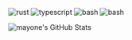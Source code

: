 <!-- ### Hi there 👋 -->

![rust](https://img.shields.io/badge/-Rust-555555?style=flat&logo=Rust&logoColor=000000)
![typescript](https://img.shields.io/badge/-Typescript-555555?style=flat&logo=Typescript&logoColor=3178C6)
![bash](https://img.shields.io/badge/-Python-555555?style=flat&logo=Python&logoColor=ffdd54)
![bash](https://img.shields.io/badge/-Bash-555555?style=flat&logo=GNU-Bash&logoColor=4EAA25)

<!-- <details> -->
  <!-- <summary>:zap: GitHub Stats</summary> -->
  <!-- <img align="left" alt="mayone's GitHub Stats" src="https://github-readme-stats.vercel.app/api?username=mayone&show_icons=true&theme=vision-friendly-dark&bg_color=75,000099,cc3300&border_color=0c1a25" /> -->
  <!-- <img align="left" alt="mayone's GitHub Stats" src="https://github-readme-stats.vercel.app/api?username=mayone&show_icons=true&theme=vision-friendly-dark&bg_color=75,000066,990000&border_color=0c1a25" /> -->
  <img align="left" alt="mayone's GitHub Stats" src="https://github-readme-stats.vercel.app/api?username=mayone&show_icons=true&theme=vision-friendly-dark&bg_color=80,000044,660000&border_color=0c1a25" />
  <!-- <img align="left" alt="mayone's GitHub Stats" src="https://github-readme-stats.vercel.app/api?username=mayone&show_icons=true&theme=vision-friendly-dark&bg_color=80,19113E,041D75&border_color=0c1a25" /> -->
  <!-- <img align="left" alt="mayone's GitHub Stats" src="https://github-readme-stats.vercel.app/api?username=mayone&show_icons=true&theme=vision-friendly-dark&bg_color=60,09131B,020000&border_color=0c1a25" /> -->

<!-- </details> -->

<!--
**mayone/mayone** is a ✨ _special_ ✨ repository because its `README.md` (this file) appears on your GitHub profile.

Here are some ideas to get you started:

- 🔭 I’m currently working on ...
- 🌱 I’m currently learning ...
- 👯 I’m looking to collaborate on ...
- 🤔 I’m looking for help with ...
- 💬 Ask me about ...
- 📫 How to reach me: ...
- 😄 Pronouns: ...
- ⚡ Fun fact: ...
-->
